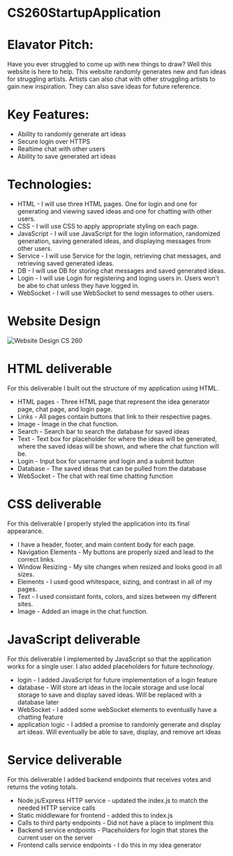 # CS260StartupApplication

# Elavator Pitch:
Have you ever struggled to come up with new things to draw? Well this website is here to help. This website randomly generates new and fun ideas for struggling artists. Artists can also chat with other struggling artists to gain new inspiration. They can also save ideas for future reference.

# Key Features:
- Ability to randomly generate art ideas
- Secure login over HTTPS
- Realtime chat with other users
- Ability to save generated art ideas

# Technologies:
- HTML - I will use three HTML pages. One for login and one for generating and viewing saved ideas and one for chatting with other users.
- CSS - I will use CSS to apply appropriate styling on each page.
- JavaScript - I will use JavaScript for the login information, randomized generation, saving generated ideas, and displaying messages from other users.
- Service - I will use Service for the login, retrieving chat messages, and retrieving saved generated ideas.
- DB - I will use DB for storing chat messages and saved generated ideas.
- Login - I will use Login for registering and loging users in. Users won't be abe to chat unless they have logged in.
- WebSocket - I will use WebSocket to send messages to other users.

# Website Design
![Website Design CS 260](https://github.com/SydneyCarp/CS260StartupApplication/assets/96961638/5a46a4d8-2928-4620-ad59-8ea8b8f7aa5c)

# HTML deliverable
For this deliverable I built out the structure of my application using HTML.

- HTML pages - Three HTML page that represent the idea generator page, chat page, and login page.
- Links - All pages contain buttons that link to their respective pages.
- Image - Image in the chat function. 
- Search - Search bar to search the database for saved ideas
- Text - Text box for placeholder for where the ideas will be generated, where the saved ideas will be shown, and where the chat function will be.
- Login - Input box for username and login and a submit button
- Database - The saved ideas that can be pulled from the database
- WebSocket - The chat with real time chatting function

# CSS deliverable
For this deliverable I properly styled the application into its final appearance.

- I have a header, footer, and main content body for each page.
- Navigation Elements - My buttons are properly sized and lead to the correct links.
- Window Resizing - My site changes when resized and looks good in all sizes.
- Elements - I used good whitespace, sizing, and contrast in all of my pages.
- Text - I used consistant fonts, colors, and sizes between my different sites.
- Image - Added an image in the chat function.

# JavaScript deliverable
For this deliverable I implemented by JavaScript so that the application works for a single user. I also added placeholders for future technology.

- login - I added JavaScript for future implementation of a login feature
- database - Will store art ideas in the locale storage and use local storage to save and display saved ideas. Will be replaced with a database later
- WebSocket - I added some webSocket elements to eventually have a chatting feature
- application logic - I added a promise to randomly generate and display art ideas. Will eventually be able to save, display, and remove art ideas

# Service deliverable
For this deliverable I added backend endpoints that receives votes and returns the voting totals.

- Node.js/Express HTTP service - updated the index.js to match the needed HTTP service calls
- Static middleware for frontend - added this to index.js
- Calls to third party endpoints - Did not have a place to implment this
- Backend service endpoints - Placeholders for login that stores the current user on the server
- Frontend calls service endpoints - I do this in my idea generator
